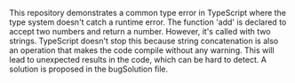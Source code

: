 This repository demonstrates a common type error in TypeScript where the type system doesn't catch a runtime error. The function 'add' is declared to accept two numbers and return a number. However, it's called with two strings. TypeScript doesn't stop this because string concatenation is also an operation that makes the code compile without any warning. This will lead to unexpected results in the code, which can be hard to detect. A solution is proposed in the bugSolution file.